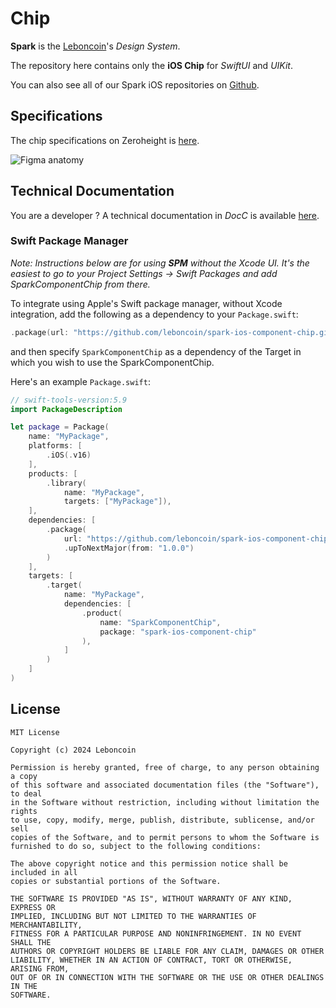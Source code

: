 # Chip

**Spark** is the [Leboncoin](https://www.leboncoin.fr/)'s _Design System_.

The repository here contains only the **iOS Chip** for _SwiftUI_ and _UIKit_.

You can also see all of our Spark iOS repositories on [Github](https://github.com/orgs/leboncoin/repositories?q=spark-ios+sort%3Aname-asc).

## Specifications

The chip specifications on Zeroheight is [here](https://spark.adevinta.com/1186e1705/p/295e88-chip).

![Figma anatomy](https://github.com/leboncoin/spark-ios-component-chip/blob/main/.github/assets/anatomy.png)

## Technical Documentation

You are a developer ? A technical documentation in _DocC_ is available [here](https://leboncoin.github.io/spark-ios-component-chip/).

### Swift Package Manager

_Note: Instructions below are for using **SPM** without the Xcode UI. It's the easiest to go to your Project Settings -> Swift Packages and add SparkComponentChip from there._

To integrate using Apple's Swift package manager, without Xcode integration, add the following as a dependency to your `Package.swift`:

```swift
.package(url: "https://github.com/leboncoin/spark-ios-component-chip.git", .upToNextMajor(from: "1.0.0"))
```

and then specify `SparkComponentChip` as a dependency of the Target in which you wish to use the SparkComponentChip.

Here's an example `Package.swift`:

```swift
// swift-tools-version:5.9
import PackageDescription

let package = Package(
    name: "MyPackage",
    platforms: [
        .iOS(.v16)
    ],
    products: [
        .library(
            name: "MyPackage",
            targets: ["MyPackage"]),
    ],
    dependencies: [
        .package(
            url: "https://github.com/leboncoin/spark-ios-component-chip.git",
            .upToNextMajor(from: "1.0.0")
        )
    ],
    targets: [
        .target(
            name: "MyPackage",
            dependencies: [
                .product(
                    name: "SparkComponentChip",
                    package: "spark-ios-component-chip"
                ),
            ]
        )
    ]
)
```

## License

```
MIT License

Copyright (c) 2024 Leboncoin

Permission is hereby granted, free of charge, to any person obtaining a copy
of this software and associated documentation files (the "Software"), to deal
in the Software without restriction, including without limitation the rights
to use, copy, modify, merge, publish, distribute, sublicense, and/or sell
copies of the Software, and to permit persons to whom the Software is
furnished to do so, subject to the following conditions:

The above copyright notice and this permission notice shall be included in all
copies or substantial portions of the Software.

THE SOFTWARE IS PROVIDED "AS IS", WITHOUT WARRANTY OF ANY KIND, EXPRESS OR
IMPLIED, INCLUDING BUT NOT LIMITED TO THE WARRANTIES OF MERCHANTABILITY,
FITNESS FOR A PARTICULAR PURPOSE AND NONINFRINGEMENT. IN NO EVENT SHALL THE
AUTHORS OR COPYRIGHT HOLDERS BE LIABLE FOR ANY CLAIM, DAMAGES OR OTHER
LIABILITY, WHETHER IN AN ACTION OF CONTRACT, TORT OR OTHERWISE, ARISING FROM,
OUT OF OR IN CONNECTION WITH THE SOFTWARE OR THE USE OR OTHER DEALINGS IN THE
SOFTWARE.
```
